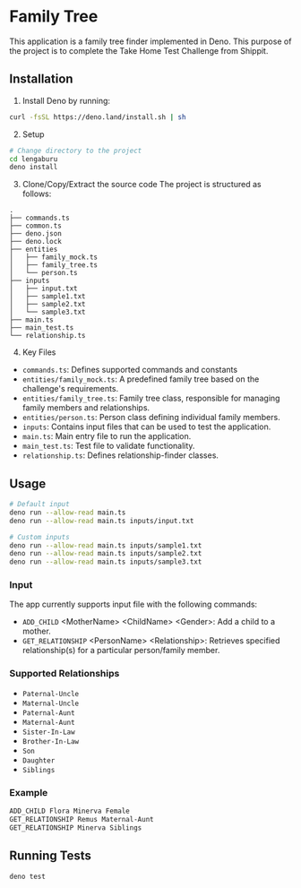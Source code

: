 # Family Tree

This application is a family tree finder implemented in Deno. This purpose of the project is to complete the Take Home Test Challenge from Shippit.

## Installation

1. Install Deno by running:

```bash
curl -fsSL https://deno.land/install.sh | sh
```

2. Setup
```bash
# Change directory to the project
cd lengaburu
deno install
```

3. Clone/Copy/Extract the source code The project is structured as follows:

```
.
├── commands.ts
├── common.ts
├── deno.json
├── deno.lock
├── entities
│   ├── family_mock.ts
│   ├── family_tree.ts
│   └── person.ts
├── inputs
│   ├── input.txt
│   ├── sample1.txt
│   ├── sample2.txt
│   └── sample3.txt
├── main.ts
├── main_test.ts
└── relationship.ts
```

4. Key Files

- `commands.ts`: Defines supported commands and constants
- `entities/family_mock.ts`: A predefined family tree based on the challenge's
  requirements.
- `entities/family_tree.ts`: Family tree class, responsible for managing family
  members and relationships.
- `entities/person.ts`: Person class defining individual family members.
- `inputs`: Contains input files that can be used to test the application.
- `main.ts`: Main entry file to run the application.
- `main_test.ts`: Test file to validate functionality.
- `relationship.ts`: Defines relationship-finder classes.

## Usage

```bash
# Default input
deno run --allow-read main.ts
deno run --allow-read main.ts inputs/input.txt

# Custom inputs
deno run --allow-read main.ts inputs/sample1.txt
deno run --allow-read main.ts inputs/sample2.txt
deno run --allow-read main.ts inputs/sample3.txt
```

### Input

The app currently supports input file with the following commands:

- `ADD_CHILD` \<MotherName\> \<ChildName\> \<Gender\>: Add a child to a mother.
- `GET_RELATIONSHIP` \<PersonName\> \<Relationship\>: Retrieves specified
  relationship(s) for a particular person/family member.

### Supported Relationships

- `Paternal-Uncle`
- `Maternal-Uncle`
- `Paternal-Aunt`
- `Maternal-Aunt`
- `Sister-In-Law`
- `Brother-In-Law`
- `Son`
- `Daughter`
- `Siblings`

### Example

```txt
ADD_CHILD Flora Minerva Female
GET_RELATIONSHIP Remus Maternal-Aunt
GET_RELATIONSHIP Minerva Siblings
```

## Running Tests

```bash
deno test
```
